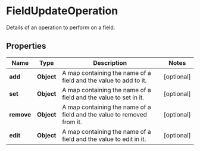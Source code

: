 

# FieldUpdateOperation

Details of an operation to perform on a field.

## Properties

Name | Type | Description | Notes
------------ | ------------- | ------------- | -------------
**add** | **Object** | A map containing the name of a field and the value to add to it. |  [optional]
**set** | **Object** | A map containing the name of a field and the value to set in it. |  [optional]
**remove** | **Object** | A map containing the name of a field and the value to removed from it. |  [optional]
**edit** | **Object** | A map containing the name of a field and the value to edit in it. |  [optional]



